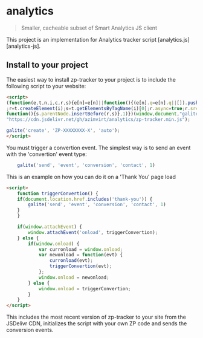 # analytics

> Smaller, cacheable subset of Smart Analytics JS client

This project is an implementation for Analytics tracker
script [analytics.js][analytics-js].

## Install to your project

The easiest way to install zp-tracker to your project is to include the following
script to your website:

```html
<script>
(function(e,t,n,i,c,r,s){e[n]=e[n]||function(){(e[n].q=e[n].q||[]).push(arguments)}
;r=t.createElement(i);s=t.getElementsByTagName(i)[0];r.async=true;r.src=c;setTimeout(
function(){s.parentNode.insertBefore(r,s)},1)})(window,document,"galite","script",
"https://cdn.jsdelivr.net/gh/azimvirt/analytics/zp-tracker.min.js");

galite('create', 'ZP-XXXXXXXX-X', 'auto');
</script>
```
You must trigger a convertion event. The simplest way is to send an event with the 'convertion' event type:

```javascript
    galite('send', 'event', 'conversion', 'contact', 1)
```

This is an example on how you can do it on a 'Thank You' page load

```html
<script>
    function triggerConvertion() {
    if(document.location.href.includes('thank-you')) {
        galite('send', 'event', 'conversion', 'contact', 1)
    }
    }

    if(window.attachEvent) {
        window.attachEvent('onload', triggerConvertion);
    } else {
        if(window.onload) {
            var curronload = window.onload;
            var newonload = function(evt) {
                curronload(evt);
                triggerConvertion(evt);
            };
            window.onload = newonload;
        } else {
            window.onload = triggerConvertion;
        }
    }
</script>
```

This includes the most recent version of zp-tracker to your site from the JSDelivr
CDN, initializes the script with your own ZP code and sends the conversion events.